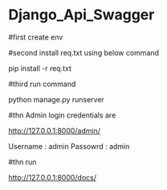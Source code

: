 # Django_Api_Swagger


#first create env 

#second install req.txt using below command

pip install -r req.txt

#third run command

python manage.py runserver

#thn Admin login credentials are 

http://127.0.0.1:8000/admin/

Username : admin
Passowrd : admin

#thn run 

http://127.0.0.1:8000/docs/

